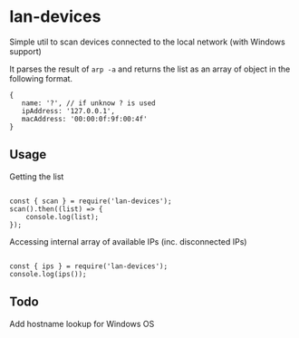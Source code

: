 # lan-devices

Simple util to scan devices connected to the local network (with Windows support)

It parses the result of ```arp -a``` and returns the list as an array of object in the following format.

```
{
   name: '?', // if unknow ? is used
   ipAddress: '127.0.0.1',
   macAddress: '00:00:0f:9f:00:4f'
}
```

## Usage

Getting the list

```

const { scan } = require('lan-devices');
scan().then((list) => {
    console.log(list);
});

```

Accessing internal array of available IPs (inc. disconnected IPs)

```

const { ips } = require('lan-devices');
console.log(ips());

```


## Todo

Add hostname lookup for Windows OS